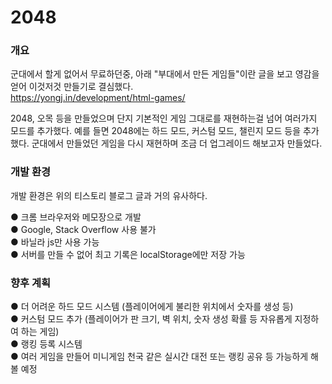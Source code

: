 # 2048

### 개요

군대에서 할게 없어서 무료하던중, 아래 "부대에서 만든 게임들"이란 글을 보고 영감을 얻어 이것저것 만들기로 결심했다.</br>
https://yongj.in/development/html-games/

2048, 오목 등을 만들었으며 단지 기본적인 게임 그대로를 재현하는걸 넘어 여러가지 모드를 추가했다.
예를 들면 2048에는 하드 모드, 커스텀 모드, 챌린지 모드 등을 추가했다.
군대에서 만들었던 게임을 다시 재현하며 조금 더 업그레이드 해보고자 만들었다.

### 개발 환경
개발 환경은 위의 티스토리 블로그 글과 거의 유사하다. </br>

● 크롬 브라우저와 메모장으로 개발 </br>
● Google, Stack Overflow 사용 불가 </br>
● 바닐라 js만 사용 가능 </br>
● 서버를 만들 수 없어 최고 기록은 localStorage에만 저장 가능 </br>

### 향후 계획
● 더 어려운 하드 모드 시스템 (플레이어에게 불리한 위치에서 숫자를 생성 등)</br>
● 커스텀 모드 추가 (플레이어가 판 크기, 벽 위치, 숫자 생성 확률 등 자유롭게 지정하여 하는 게임)</br>
● 랭킹 등록 시스템</br>
● 여러 게임을 만들어 미니게임 천국 같은 실시간 대전 또는 랭킹 공유 등 가능하게 해볼 예정</br>
